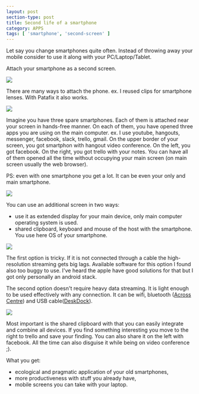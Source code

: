 ```yaml
---
layout: post
section-type: post
title: Second life of a smartphone
category: APPS
tags: [ 'smartphone', 'second-screen' ]
---
```


Let say you change smartphones quite often. Instead of throwing away your mobile consider to use it along with your PC/Laptop/Tablet.


Attach your smartphone as a second screen.

![](http://images.gizmag.com/hero/limbal.jpg)

There are many ways to attach the phone. ex. I reused clips for smartphone lenses. With Patafix it also works. 

![](https://tenonedesign.com/php/slir/w1100-q80/images/pd_mountie_guitar.jpg)

Imagine you have three spare smartphones. Each of them is attached near your screen in hands-free manner.  On each of them, you have opened three apps you are using on the main computer. ex. I use youtube, hangouts, messenger, facebook, slack, trello, gmail. On the upper border of your screen, you got smartphon with hangout video conference. On the left, you got facebook. On the right, you got trello with your notes. You can have all of them opened all the time without occupying your main screen (on main screen usually the web browser).

PS: even with one smartphone you get a lot. It can be even your only and main smartphone.

![](https://www.imore.com/sites/imore.com/files/styles/larger/public/field/image/2015/01/mountie-rear-shot-clasp.JPG?itok=CXmDNlDi)

You can use an additional screen in two ways:
- use it as extended display for your main device, only main computer operating system is used.
- shared clipboard, keyboard and mouse of the host with the smartphone. You use here OS of your smartphone.

![](http://cdn1.gadgetify.com/wp-content/uploads/2017/01/23/Smartphone-Tablet-Mount-for-Laptops.jpg)

The first option is tricky. If it is not connected through a cable the high-resolution streaming gets big lags. Available software for this option I found also too buggy to use. I've heard the apple have good solutions for that but I got only personally an android stack.

The second option doesn't require heavy data streaming. It is light enough to be used effectively with any connection. It can be wifi, bluetooth ([Across Centre](http://www.acrosscenter.com/)) and USB cable([DeskDock](https://play.google.com/store/apps/details?id=com.floriandraschbacher.deskdock.pro&hl=en)).  

![](http://d1e6jkivd8jy0w.cloudfront.net/img/img_slide01.gif)

Most important is the shared clipboard with that you can easily integrate and combine all devices. If you find something interesting you move to the right to trello and save your finding. You can also share it on the left with facebook. All the time can also disguise it while being on video conference ;).

What you get:
- ecological and pragmatic application of your old smartphones,
- more productiveness with stuff you already have,
- mobile screens you can take with your laptop.

